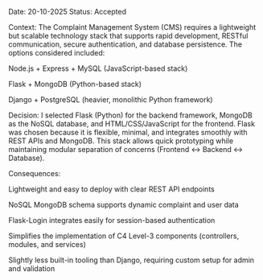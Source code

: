 Date: 20-10-2025
Status: Accepted

Context:
The Complaint Management System (CMS) requires a lightweight but scalable technology stack that supports rapid development, RESTful communication, secure authentication, and database persistence. The options considered included:

Node.js + Express + MySQL (JavaScript-based stack)

Flask + MongoDB (Python-based stack)

Django + PostgreSQL (heavier, monolithic Python framework)

Decision:
I selected Flask (Python) for the backend framework, MongoDB as the NoSQL database, and HTML/CSS/JavaScript for the frontend. Flask was chosen because it is flexible, minimal, and integrates smoothly with REST APIs and MongoDB. This stack allows quick prototyping while maintaining modular separation of concerns (Frontend ↔ Backend ↔ Database).

Consequences:

Lightweight and easy to deploy with clear REST API endpoints

NoSQL MongoDB schema supports dynamic complaint and user data

Flask-Login integrates easily for session-based authentication

Simplifies the implementation of C4 Level-3 components (controllers, modules, and services)

Slightly less built-in tooling than Django, requiring custom setup for admin and validation
